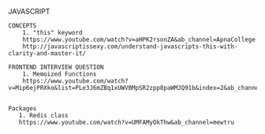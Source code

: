 
JAVASCRIPT

    CONCEPTS
        1. "this" keyword
        https://www.youtube.com/watch?v=aHPK2rsonZA&ab_channel=ApnaCollege
        http://javascriptissexy.com/understand-javascripts-this-with-clarity-and-master-it/

    FRONTEND INTERVIEW QUESTION
        1. Memoized Functions
        https://www.youtube.com/watch?v=Mip6ejPRXko&list=PLe3J6mZBq1xUWVBMpSR2zpp8paWMJQ91b&index=2&ab_channel=JsCafe


    Packages
       1. Redis class
       https://www.youtube.com/watch?v=UMFAMyOkThw&ab_channel=mewtru